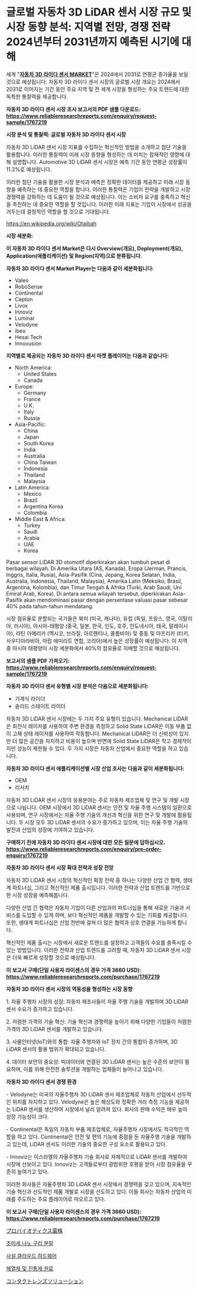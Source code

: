 <p><h1>글로벌 자동차 3D LiDAR 센서 시장 규모 및 시장 동향 분석: 지역별 전망, 경쟁 전략 2024년부터 2031년까지 예측된 시기에 대해</h1></p><p>세계 "<strong><a href="https://www.reliableresearchreports.com/global-automotive-3d-lidar-sensor-market-r1767219">자동차 3D 라이다 센서 MARKET</a></strong>"은 2024에서 2031로 연평균 증가율을 보일 것으로 예상됩니다. 자동차 3D 라이다 센서 시장의 글로벌 시장 개요는 2024에서 2031로 이어지는 기간 동안 주요 지역 및 전 세계 시장을 형성하는 주요 트렌드에 대한 독특한 통찰력을 제공합니다.</p>
<p><strong>자동차 3D 라이다 센서 시장 조사 보고서의 PDF 샘플 다운로드: <a href="https://www.reliableresearchreports.com/enquiry/request-sample/1767219">https://www.reliableresearchreports.com/enquiry/request-sample/1767219</a></strong></p>
<p><strong>시장 분석 및 통찰력: 글로벌 자동차 3D 라이다 센서 시장</strong></p>
<p><p>자동차 3D LiDAR 센서 시장 지표를 수집하는 혁신적인 방법을 소개하고 첨단 기술을 활용합니다. 이러한 통찰력이 미래 시장 동향을 형성하는 데 미치는 잠재적인 영향에 대해 설명합니다. Automotive 3D LiDAR 센서 시장은 예측 기간 동안 연평균 성장률이 11.2%로 예상됩니다.</p><p>이러한 첨단 기술을 활용한 시장 분석과 예측은 정확한 데이터를 제공하고 미래 시장 동향을 예측하는 데 중요한 역할을 합니다. 이러한 통찰력은 기업이 전략을 개발하고 시장 경쟁력을 강화하는 데 도움이 될 것으로 예상됩니다. 이는 소비자 요구를 충족하고 혁신을 촉진하는 데 중요한 역할을 할 것입니다. 이러한 미래 지표는 기업이 시장에서 성공을 거두는데 결정적인 역할을 할 것으로 기대됩니다.</p></p>
<p><a href="%7CAUTHORITHY_DOMAIN_URL%7C">https://en.wikipedia.org/wiki/Otaibah</a></p>
<p><strong>시장 세분화:</strong></p>
<p><strong>이 자동차 3D 라이다 센서 Market은 다시 Overview(개요), Deployment(개요), Application(애플리케이션) 및 Region(지역)으로 분류됩니다.</strong></p>
<p><strong>자동차 3D 라이다 센서 Market Player는 다음과 같이 세분화됩니다:</strong></p>
<p><ul><li>Valeo</li><li>RoboSense</li><li>Continental</li><li>Cepton</li><li>Livox</li><li>Innoviz</li><li>Luminar</li><li>Velodyne</li><li>ibeo</li><li>Hesai Tech</li><li>Innovusion</li></ul></p>
<p><strong>지역별로 제공되는 자동차 3D 라이다 센서 마켓 플레이어는 다음과 같습니다:</strong></p>
<p><ul>
    <li>
        North America:
        <ul>
            <li>United States</li>
            <li>Canada</li>
        </ul>
    </li>
    <li>
        Europe:
        <ul>
            <li>Germany</li>
            <li>France</li>
            <li>U.K.</li>
            <li>Italy</li>
            <li>Russia</li>
        </ul>
    </li>
    <li>
        Asia-Pacific:
        <ul>
            <li>China</li>
            <li>Japan</li>
            <li>South Korea</li>
            <li>India</li>
            <li>Australia</li>
            <li>China Taiwan</li>
            <li>Indonesia</li>
            <li>Thailand</li>
            <li>Malaysia</li>
        </ul>
    </li>
    <li>
        Latin America:
        <ul>
            <li>Mexico</li>
            <li>Brazil</li>
            <li>Argentina Korea</li>
            <li>Colombia</li>
        </ul>
    </li>
    <li>
        Middle East & Africa:
        <ul>
            <li>Turkey</li>
            <li>Saudi</li>
            <li>Arabia</li>
            <li>UAE</li>
            <li>Korea</li>
        </ul>
    </li>
    </ul></p>
<p><p>Pasar sensor LiDAR 3D otomotif diperkirakan akan tumbuh pesat di berbagai wilayah. Di Amerika Utara (AS, Kanada), Eropa (Jerman, Prancis, Inggris, Italia, Rusia), Asia-Pasifik (Cina, Jepang, Korea Selatan, India, Australia, Indonesia, Thailand, Malaysia), Amerika Latin (Meksiko, Brasil, Argentina, Kolombia), dan Timur Tengah & Afrika (Turki, Arab Saudi, Uni Emirat Arab, Korea). Di antara semua wilayah tersebut, diperkirakan Asia-Pasifik akan mendominasi pasar dengan persentase valuasi pasar sebesar 40% pada tahun-tahun mendatang.</p><p>시장 점유율로 분할되는 국가들은 북미 (미국, 캐나다), 유럽 (독일, 프랑스, 영국, 이탈리아, 러시아), 아시아-태평양 (중국, 일본, 한국, 인도, 호주, 인도네시아, 태국, 말레이시아), 라틴 아메리카 (멕시코, 브라질, 아르헨티나, 콜롬비아) 및 중동 및 아프리카 (터키, 사우디아라비아, 아랍 에미리트 연합, 코리아)에서 높은 성장률이 예상됩니다. 이 지역 중 아시아 태평양이 시장 세분화에서 40%의 점유율로 지배할 것으로 예상됩니다.</p></p>
<p><strong>보고서의 샘플 PDF 가져오기: <a href="https://www.reliableresearchreports.com/enquiry/request-sample/1767219">https://www.reliableresearchreports.com/enquiry/request-sample/1767219</a></strong></p>
<p><strong>자동차 3D 라이다 센서 유형별 시장 분석은 다음으로 세분화됩니다:</strong></p>
<p><ul><li>기계식 라이더</li><li>솔리드 스테이트 라이더</li></ul></p>
<p><p>자동차 3D LiDAR 센서 시장에는 두 가지 주요 유형이 있습니다. Mechanical LiDAR은 회전식 레이저를 사용하여 주변 환경을 측정하고 Solid State LiDAR은 이동 부품 없이 고체 상태 레이저를 사용하여 작동합니다. Mechanical LiDAR은 더 신뢰성이 있지만 더 많은 공간을 차지하고 비용이 높으며 반면에 Solid State LiDAR은 작고 경제적이지만 성능이 제한될 수 있다. 두 가지 시장은 자동차 산업에서 중요한 역할을 하고 있습니다.</p></p>
<p><strong>자동차 3D 라이다 센서 애플리케이션별 시장 산업 조사는 다음과 같이 세분화됩니다:</strong></p>
<p><ul><li>OEM</li><li>리서치</li></ul></p>
<p><p>자동차 3D LiDAR 센서 시장의 응용분야는 주로 자동차 제조업체 및 연구 및 개발 시장으로 나뉩니다. OEM 시장에서 3D LiDAR 센서는 안전 및 자율 주행 시스템의 일환으로 사용되며, 연구 시장에서는 자율 주행 기술의 개선과 혁신을 위한 연구 및 개발에 활용됩니다. 두 시장 모두 3D LiDAR 센서의 수요가 증가하고 있으며, 이는 자율 주행 기술의 발전과 산업의 성장에 기여하고 있습니다.</p></p>
<p><strong>구매하기 전에 자동차 3D 라이다 센서 시장에 대한 모든 질문에 답하십시오. <a href="https://www.reliableresearchreports.com/enquiry/pre-order-enquiry/1767219">https://www.reliableresearchreports.com/enquiry/pre-order-enquiry/1767219</a></strong></p>
<p><strong>자동차 3D 라이다 센서 시장 확대 전략과 성장 전망</strong></p>
<p><p>자동차 3D LiDAR 센서 시장의 혁신적인 확장 전략 중 하나는 다양한 산업 간 협력, 생태계 파트너십, 그리고 혁신적인 제품 출시입니다. 이러한 전략과 산업 트렌드를 기반으로 한 시장 성장을 예측해봅니다.</p><p>다양한 산업 간 협력은 자동차 기업이 다른 산업과의 파트너십을 통해 새로운 기술과 서비스를 도입할 수 있게 하며, 보다 혁신적인 제품을 개발할 수 있는 기회를 제공합니다. 또한, 생태계 파트너십은 산업 전반에 걸쳐 더 많은 협력과 상호 연결을 가능하게 합니다.</p><p>혁신적인 제품 출시는 시장에서 새로운 트렌드를 설정하고 고객들의 수요를 충족시킬 수 있는 방법입니다. 이러한 전략과 산업 트렌드를 고려할 때, 자동차 3D LiDAR 센서 시장은 더욱 빠르게 성장할 것으로 예상됩니다.</p></p>
<p><strong>이 보고서 구매(단일 사용자 라이센스의 경우 가격 3660 USD): <a href="https://www.reliableresearchreports.com/purchase/1767219">https://www.reliableresearchreports.com/purchase/1767219</a></strong></p>
<p><strong>자동차 3D 라이다 센서 시장의 역동성을 형성하는 시장 동향</strong></p>
<p><p>1. 자율 주행차 시장의 성장: 자동차 제조사들이 자율 주행 기술을 개발하며 3D LiDAR 센서 수요가 증가하고 있습니다.</p><p>2. 저렴한 가격의 기술 혁신: 기술 혁신과 경쟁력을 높이기 위해 다양한 기업들이 저렴한 가격의 3D LiDAR 센서를 개발하고 있습니다.</p><p>3. 사물인터넷(IoT)와의 통합: 자율 주행차와 IoT 장치 간의 통합이 증가하며, 3D LiDAR 센서의 활용 범위가 확대되고 있습니다.</p><p>4. 데이터 보안의 중요성: 빅데이터와 연결된 3D LiDAR 센서는 높은 수준의 보안이 필요하며, 이를 위해 안전한 솔루션을 개발하는 업체들이 늘어나고 있습니다.</p></p>
<p><strong>자동차 3D 라이다 센서 경쟁 환경</strong></p>
<p><p>- Velodyne는 미국의 자율주행차 3D LiDAR 센서 제조업체로 자동차 산업에서 선두적인 위치를 차지하고 있다. Velodyne은 높은 해상도와 정확한 거리 측정 기능을 제공하는 LiDAR 센서를 생산하여 시장에서 널리 알려져 있다. 회사의 판매 수익은 매우 높아 성장 가능성이 크다.</p><p>- Continental은 독일의 자동차 부품 제조업체로, 자율주행차 시장에서도 적극적인 역할을 하고 있다. Continental은 안전 및 편의 기능에 중점을 둔 자율주행 기술을 개발하고 있는데, LiDAR 센서도 이러한 기술의 중요한 구성 요소로 활용되고 있다.</p><p>- Innoviz는 이스라엘의 자율주행차 기술 회사로 자체적으로 LiDAR 센서를 개발하여 시장에 선보이고 있다. Innoviz는 고객들로부터 광범위한 호평을 받아 시장 점유율을 꾸준히 높여가고 있다.</p><p>이러한 회사들은 자율주행차 3D LiDAR 센서 시장에서 경쟁력을 갖고 있으며, 지속적인 기술 혁신과 선도적인 제품 개발로 시장을 선도하고 있다. 이들 회사는 자동차 산업의 미래를 주도하는 주요 플레이어로 떠오르고 있다.</p></p>
<p><strong>이 보고서 구매(단일 사용자 라이센스의 경우 가격 3660 USD): <a href="https://www.reliableresearchreports.com/purchase/1767219">https://www.reliableresearchreports.com/purchase/1767219</a></strong></p>
<p><p><a href="https://github.com/roulaayoub-saad/Market-Research-Report-List-3/blob/main/187619079122.md">プロバイオティクス菌株</a></p><p><a href="https://github.com/rcabello548/Market-Research-Report-List-3/blob/main/504891698109.md">초미세 나노 구리 분말</a></p><p><a href="https://medium.com/@conradkirrlin76575/%EA%B8%80%EB%A1%9C%EB%B2%8C-%EC%82%AC%EC%84%A4-%ED%81%B4%EB%9D%BC%EC%9A%B0%EB%93%9C-%ED%95%98%EB%93%9C%EC%9B%A8%EC%96%B4-%EC%8B%9C%EC%9E%A5%EC%9D%80-2024%EB%85%84%EB%B6%80%ED%84%B0-2031%EB%85%84%EA%B9%8C%EC%A7%80%EC%9D%98-%EA%B8%B0%EA%B0%84-%EB%8F%99%EC%95%88-9-6-%EC%9D%98-cagr%EB%A1%9C-%EC%84%B1%EC%9E%A5%ED%95%A0-%EA%B2%83%EC%9C%BC%EB%A1%9C-%EC%98%88%EC%B8%A1%EB%90%A9%EB%8B%88%EB%8B%A4-33a28f3176ea">사설 클라우드 하드웨어</a></p><p><a href="https://github.com/KellyLyncyh543964/Market-Research-Report-List-3/blob/main/442084798108.md">해열제 및 진통제 원료</a></p><p><a href="https://github.com/zjkmgcs938405/Market-Research-Report-List-4/blob/main/547289779121.md">コンタクトレンズソリューション</a></p></p>